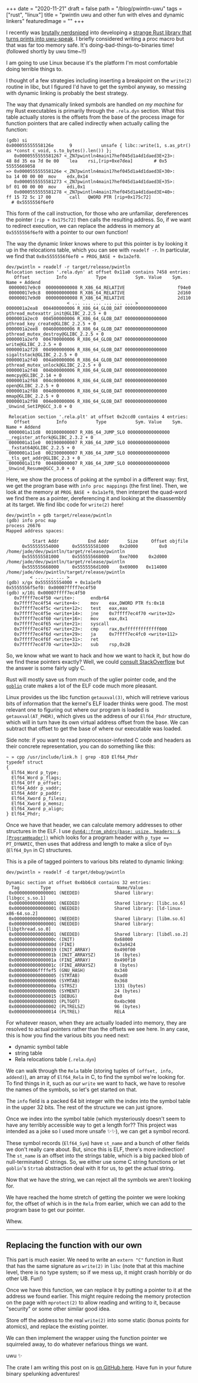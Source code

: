+++
date = "2020-11-21"
draft = false
path = "/blog/pwintln-uwu"
tags = ["rust", "linux"]
title = "pwintln uwu and other fun with elves and dynamic linkers"
featuredImage = ""
+++

I recently was [brutally
nerdsniped](https://twitter.com/The6P4C/status/1329725624412381185) into
developing a [strange Rust library that turns prints into
uwu-speak](https://crates.io/crates/pwintln). I briefly considered writing a
proc macro but that was far too memory safe. It's doing-bad-things-to-binaries
time! (followed shortly by uwu time~!!)

I am going to use Linux because it's the platform I'm most comfortable doing
terrible things to.

I thought of a few strategies including inserting a breakpoint on the
`write(2)` routine in libc, but I figured I'd have to get the symbol anyway, so
messing with dynamic linking is probably the best strategy.

The way that dynamically linked symbols are handled *on my machine* for my Rust
executables is primarily through the `.rela.dyn` section. What this table
actually stores is the offsets from the base of the process image for function
pointers that are called indirectly when actually calling the function:

```
(gdb) si
0x000055555558126e      9           unsafe { libc::write(1, s.as_ptr() as *const c_void, s.to_bytes().len()) };
   0x0000555555581267 <_ZN7pwintln4main17hef045d1a4d1daed3E+23>:        48 8d 35 ea 7d 0e 00    lea    rsi,[rip+0xe7dea]        # 0x5
55555669058
=> 0x000055555558126e <_ZN7pwintln4main17hef045d1a4d1daed3E+30>:        ba 14 00 00 00  mov    edx,0x14
   0x0000555555581273 <_ZN7pwintln4main17hef045d1a4d1daed3E+35>:        bf 01 00 00 00  mov    edi,0x1
   0x0000555555581278 <_ZN7pwintln4main17hef045d1a4d1daed3E+40>:        ff 15 72 5c 17 00       call   QWORD PTR [rip+0x175c72]
  # 0x5555556f6ef0
```

This form of the call instruction, for those who are unfamiliar, dereferences
the pointer `[rip + 0x175c72]` then calls the resulting address. So, if we want
to redirect execution, we can replace the address in memory at `0x5555556f6ef0`
with a pointer to our own function!

The way the dynamic linker knows where to put this pointer is by looking it up
in the relocations table, which you can see with `readelf -r`. In particular,
we find that `0x0x5555556f6ef0 = PROG_BASE + 0x1a2ef0`.

```
dev/pwintln » readelf -r target/release/pwintln
Relocation section '.rela.dyn' at offset 0x11a0 contains 7458 entries:
   Offset          Info           Type           Sym. Value    Sym. Name + Addend
 00000017e9c0  000000000008 R_X86_64_RELATIVE                    f94e0
 00000017e9c8  000000000008 R_X86_64_RELATIVE                    2d160
 00000017e9d0  000000000008 R_X86_64_RELATIVE                    2d110
                       < ... ... ... ... ... ... >
0000001a2ea8  004400000006 R_X86_64_GLOB_DAT 0000000000000000 pthread_mutexattr_init@GLIBC_2.2.5 + 0
0000001a2ec0  004500000006 R_X86_64_GLOB_DAT 0000000000000000 pthread_key_create@GLIBC_2.2.5 + 0
0000001a2ee8  004600000006 R_X86_64_GLOB_DAT 0000000000000000 pthread_mutex_destroy@GLIBC_2.2.5 + 0
0000001a2ef0  004700000006 R_X86_64_GLOB_DAT 0000000000000000 write@GLIBC_2.2.5 + 0
0000001a2f28  004900000006 R_X86_64_GLOB_DAT 0000000000000000 sigaltstack@GLIBC_2.2.5 + 0
0000001a2f40  004a00000006 R_X86_64_GLOB_DAT 0000000000000000 pthread_mutex_unlock@GLIBC_2.2.5 + 0
0000001a2f48  004b00000006 R_X86_64_GLOB_DAT 0000000000000000 memcpy@GLIBC_2.14 + 0
0000001a2f68  004c00000006 R_X86_64_GLOB_DAT 0000000000000000 open@GLIBC_2.2.5 + 0
0000001a2f88  004d00000006 R_X86_64_GLOB_DAT 0000000000000000 mmap@GLIBC_2.2.5 + 0
0000001a2f98  004e00000006 R_X86_64_GLOB_DAT 0000000000000000 _Unwind_SetIP@GCC_3.0 + 0

 Relocation section '.rela.plt' at offset 0x2ccd0 contains 4 entries:
   Offset          Info           Type           Sym. Value    Sym. Name + Addend
 0000001a11d8  001000000007 R_X86_64_JUMP_SLO 0000000000000000 __register_atfork@GLIBC_2.3.2 + 0
 0000001a11e0  001900000007 R_X86_64_JUMP_SLO 0000000000000000 __fxstat64@GLIBC_2.2.5 + 0
 0000001a11e8  002300000007 R_X86_64_JUMP_SLO 0000000000000000 __tls_get_addr@GLIBC_2.3 + 0
 0000001a11f0  004800000007 R_X86_64_JUMP_SLO 0000000000000000 _Unwind_Resume@GCC_3.0 + 0
```

Here, we show the process of poking at the symbol in a different way: first, we
get the program base with `info proc mappings` (the first line). Then, we look
at the memory at `PROG_BASE + 0x1a1ef0`, then interpret the quad-word we find
there as a pointer, dereferencing it and looking at the disassembly at its
target. We find libc code for `write(2)` here!

```
dev/pwintln » gdb target/release/pwintln
(gdb) info proc map
process 26676
Mapped address spaces:

          Start Addr           End Addr       Size     Offset objfile
      0x555555554000     0x555555581000    0x2d000        0x0 /home/jade/dev/pwintln/target/release/pwintln
      0x555555581000     0x555555668000    0xe7000    0x2d000 /home/jade/dev/pwintln/target/release/pwintln
      0x555555668000     0x5555556d1000    0x69000   0x114000 /home/jade/dev/pwintln/target/release/pwintln
         < ... ... ... >
(gdb) x/gx 0x555555554000 + 0x1a1ef0
0x5555556f5ef0: 0x00007ffff7ec4f50
(gdb) x/10i 0x00007ffff7ec4f50
   0x7ffff7ec4f50 <write>:      endbr64
   0x7ffff7ec4f54 <write+4>:    mov    eax,DWORD PTR fs:0x18
   0x7ffff7ec4f5c <write+12>:   test   eax,eax
   0x7ffff7ec4f5e <write+14>:   jne    0x7ffff7ec4f70 <write+32>
   0x7ffff7ec4f60 <write+16>:   mov    eax,0x1
   0x7ffff7ec4f65 <write+21>:   syscall
   0x7ffff7ec4f67 <write+23>:   cmp    rax,0xfffffffffffff000
   0x7ffff7ec4f6d <write+29>:   ja     0x7ffff7ec4fc0 <write+112>
   0x7ffff7ec4f6f <write+31>:   ret
   0x7ffff7ec4f70 <write+32>:   sub    rsp,0x28
```

So, we know what we want to hack and how we want to hack it, but how do we find
these pointers exactly? Well, we could [consult
StackOverflow](https://stackoverflow.com/a/27304692) but the answer is some
fairly ugly C.

Rust will mostly save us from much of the uglier pointer code, and the
[`goblin`](https://docs.rs/goblin) crate makes a lot of the ELF code much
more pleasant.

Linux provides us the libc function `getauxval(3)`, which will retrieve various
bits of information that the kernel's ELF loader thinks were good. The most
relevant one to figuring out where our program is loaded is
`getauxval(AT_PHDR)`, which gives us the address of our `Elf64_Phdr` structure,
which will in turn have its own virtual address offset from the base. We can
subtract that offset to get the base of where our executable was loaded.

Side note: if you want to read preprocessor-infested C code and headers as
their concrete representation, you can do something like this:

```
~ » cpp /usr/include/link.h | grep -B10 Elf64_Phdr
typedef struct
{
  Elf64_Word p_type;
  Elf64_Word p_flags;
  Elf64_Off p_offset;
  Elf64_Addr p_vaddr;
  Elf64_Addr p_paddr;
  Elf64_Xword p_filesz;
  Elf64_Xword p_memsz;
  Elf64_Xword p_align;
} Elf64_Phdr;
```

Once we have that header, we can calculate memory addresses to other structures
in the ELF. I use
[`dyn64::from_phdrs(base: usize, headers: &[ProgramHeader])`](https://docs.rs/goblin/0.2.3/goblin/elf/dynamic/dyn64/fn.from_phdrs.html)
which looks for a program header with `p_type == PT_DYNAMIC`, then uses that
address and length to make a slice of `Dyn` (`Elf64_Dyn` in C) structures.

This is a pile of tagged pointers to various bits related to dynamic linking:

```
dev/pwintln » readelf -d target/debug/pwintln

Dynamic section at offset 0x4bb6c8 contains 32 entries:
  Tag        Type                         Name/Value
 0x0000000000000001 (NEEDED)             Shared library: [libgcc_s.so.1]
 0x0000000000000001 (NEEDED)             Shared library: [libc.so.6]
 0x0000000000000001 (NEEDED)             Shared library: [ld-linux-x86-64.so.2]
 0x0000000000000001 (NEEDED)             Shared library: [libm.so.6]
 0x0000000000000001 (NEEDED)             Shared library: [libpthread.so.0]
 0x0000000000000001 (NEEDED)             Shared library: [libdl.so.2]
 0x000000000000000c (INIT)               0x68000
 0x000000000000000d (FINI)               0x3a9424
 0x0000000000000019 (INIT_ARRAY)         0x490f00
 0x000000000000001b (INIT_ARRAYSZ)       16 (bytes)
 0x000000000000001a (FINI_ARRAY)         0x490f10
 0x000000000000001c (FINI_ARRAYSZ)       8 (bytes)
 0x000000006ffffef5 (GNU_HASH)           0x340
 0x0000000000000005 (STRTAB)             0xad0
 0x0000000000000006 (SYMTAB)             0x368
 0x000000000000000a (STRSZ)              1331 (bytes)
 0x000000000000000b (SYMENT)             24 (bytes)
 0x0000000000000015 (DEBUG)              0x0
 0x0000000000000003 (PLTGOT)             0x4bc908
 0x0000000000000002 (PLTRELSZ)           96 (bytes)
 0x0000000000000014 (PLTREL)             RELA
```

For whatever reason, when they are actually loaded into memory, they are
resolved to actual pointers rather than the offsets we see here. In any case,
this is how you find the various bits you need next:

- dynamic symbol table
- string table
- Rela relocations table (`.rela.dyn`)

We can walk through the `Rela` table (storing tuples of `(offset, info,
addend)`), an array of `Elf64_Rela` in C, to find the symbol we're looking for.
To find things in it, such as our `write` we want to hack, we have to resolve
the names of the symbols, so let's get started on that.

The `info` field is a packed 64 bit integer with the index into the symbol
table in the upper 32 bits. The rest of the structure we can just ignore.

Once we index into the symbol table (which mysteriously doesn't seem to have
any terribly accessible way to get a length for?? This project was intended as
a joke so I used more unsafe ✨✨), we can get a symbol record.

These symbol records (`Elf64_Sym`) have `st_name` and a bunch of other fields
we don't really care about. But, since this is ELF, there's more indirection!
The `st_name` is an offset into the strings table, which is a big packed
blob of null-terminated C strings. So, we either use some C string functions or
let `goblin`'s `Strtab` abstraction deal with it for us, to get the actual
string.

Now that we have the string, we can reject all the symbols we aren't looking
for.

We have reached the home stretch of getting the pointer we were looking for,
the offset of which is in the `Rela` from earlier, which we can add to the
program base to get our pointer.

Whew.

------------------

## Replacing the function with our own

This part is much easier. We need to write an `extern "C"` function in Rust
that has the same signature as `write(2)` in `libc` (note that at this machine
level, there is no type system; so if we mess up, it might crash horribly or
do other UB. Fun!)

Once we have this function, we can replace it by putting a pointer to it at the
address we found earlier. This might require redoing the memory protection on
the page with `mprotect(2)` to allow reading and writing to it, because
"security" or some other similar good idea.

Store off the address to the real `write(2)` into some static (bonus points for
atomics), and replace the existing pointer.

We can then implement the wrapper using the function pointer we squirreled
away, to do whatever nefarious things we want.

uwu ✨

The crate I am writing this post on is [on
GitHub here](https://github.com/lf-/pwintln). Have fun in your future binary
spelunking adventures!
